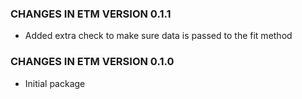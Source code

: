 ### CHANGES IN ETM VERSION 0.1.1

- Added extra check to make sure data is passed to the fit method

### CHANGES IN ETM VERSION 0.1.0

- Initial package
